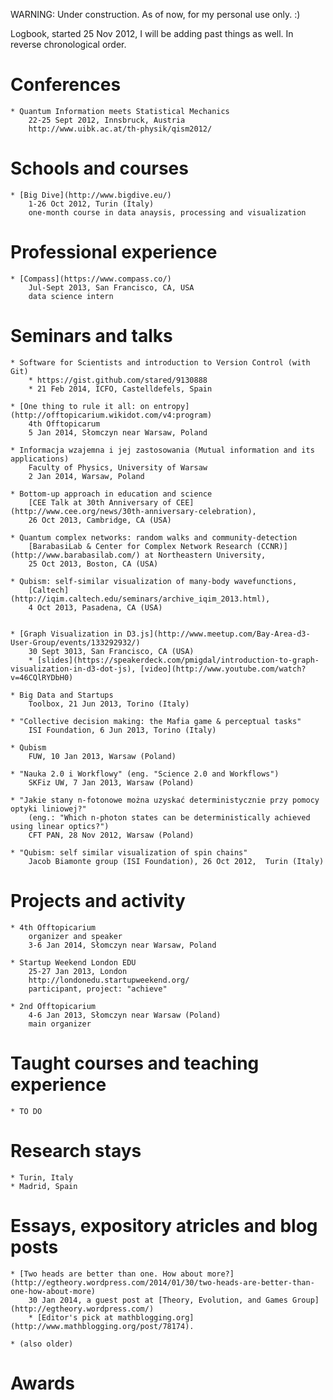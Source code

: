 WARNING: Under construction. As of now, for my personal use only. :)

Logbook, started 25 Nov 2012,
I will be adding past things as well.
In reverse chronological order.

# Conferences

	* Quantum Information meets Statistical Mechanics
		22-25 Sept 2012, Innsbruck, Austria
		http://www.uibk.ac.at/th-physik/qism2012/

# Schools and courses

	* [Big Dive](http://www.bigdive.eu/)
		1-26 Oct 2012, Turin (Italy)
		one-month course in data anaysis, processing and visualization


# Professional experience

	* [Compass](https://www.compass.co/)
		Jul-Sept 2013, San Francisco, CA, USA
		data science intern

# Seminars and talks

	* Software for Scientists and introduction to Version Control (with Git)
		* https://gist.github.com/stared/9130888 
		* 21 Feb 2014, ICFO, Castelldefels, Spain 

	* [One thing to rule it all: on entropy](http://offtopicarium.wikidot.com/v4:program)
		4th Offtopicarum
		5 Jan 2014, Słomczyn near Warsaw, Poland

	* Informacja wzajemna i jej zastosowania (Mutual information and its applications)
		Faculty of Physics, University of Warsaw
		2 Jan 2014, Warsaw, Poland

	* Bottom-up approach in education and science
		[CEE Talk at 30th Anniversary of CEE](http://www.cee.org/news/30th-anniversary-celebration),
		26 Oct 2013, Cambridge, CA (USA)

	* Quantum complex networks: random walks and community-detection
		[BarabasiLab & Center for Complex Network Research (CCNR)](http://www.barabasilab.com/) at Northeastern University,
		25 Oct 2013, Boston, CA (USA)

	* Qubism: self-similar visualization of many-body wavefunctions,
		[Caltech](http://iqim.caltech.edu/seminars/archive_iqim_2013.html),
		4 Oct 2013, Pasadena, CA (USA)


	* [Graph Visualization in D3.js](http://www.meetup.com/Bay-Area-d3-User-Group/events/133292932/)
		30 Sept 3013, San Francisco, CA (USA)
		* [slides](https://speakerdeck.com/pmigdal/introduction-to-graph-visualization-in-d3-dot-js), [video](http://www.youtube.com/watch?v=46CQlRYDbH0)

	* Big Data and Startups
		Toolbox, 21 Jun 2013, Torino (Italy)

	* "Collective decision making: the Mafia game & perceptual tasks"
		ISI Foundation, 6 Jun 2013, Torino (Italy)

	* Qubism
		FUW, 10 Jan 2013, Warsaw (Poland)

	* "Nauka 2.0 i Workflowy" (eng. "Science 2.0 and Workflows")
		SKFiz UW, 7 Jan 2013, Warsaw (Poland)

	* "Jakie stany n-fotonowe można uzyskać deterministycznie przy pomocy optyki liniowej?"
		(eng.: "Which n-photon states can be deterministically achieved using linear optics?")
		CFT PAN, 28 Nov 2012, Warsaw (Poland)

	* "Qubism: self similar visualization of spin chains"
		Jacob Biamonte group (ISI Foundation), 26 Oct 2012,  Turin (Italy)


# Projects and activity

	* 4th Offtopicarium
		organizer and speaker
		3-6 Jan 2014, Słomczyn near Warsaw, Poland

	* Startup Weekend London EDU
		25-27 Jan 2013, London
		http://londonedu.startupweekend.org/
		participant, project: "achieve"

	* 2nd Offtopicarium
		4-6 Jan 2013, Słomczyn near Warsaw (Poland)
		main organizer

# Taught courses and teaching experience

	* TO DO

# Research stays
	* Turin, Italy
	* Madrid, Spain

# Essays, expository atricles and blog posts

	* [Two heads are better than one. How about more?](http://egtheory.wordpress.com/2014/01/30/two-heads-are-better-than-one-how-about-more)
		30 Jan 2014, a guest post at [Theory, Evolution, and Games Group](http://egtheory.wordpress.com/)
		* [Editor's pick at mathblogging.org](http://www.mathblogging.org/post/78174).

	* (also older)

# Awards